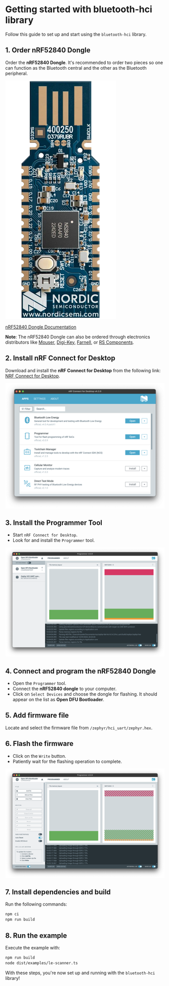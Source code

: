 # Getting started with bluetooth-hci library

Follow this guide to set up and start using the `bluetooth-hci` library.

## 1. Order nRF52840 Dongle

Order the **nRF52840 Dongle**. It's recommended to order two pieces so one can function as the Bluetooth central and the other as the Bluetooth peripheral.

![nRF52840 Dongle Image](./imgs/nRF52840-Dongle.webp)

[nRF52840 Dongle Documentation](https://www.nordicsemi.com/Products/Development-hardware/nrf52840-dongle)

**Note**: The nRF52840 Dongle can also be ordered through electronics distributors like [Mouser](https://www.mouser.com/), [Digi-Key](https://www.digikey.com/), [Farnell](https://www.farnell.com/), or [RS Components](https://www.rs-online.com/).

## 2. Install nRF Connect for Desktop

Download and install the **nRF Connect for Desktop** from the following link: [NRF Connect for Desktop](https://www.nordicsemi.com/Products/Development-tools/nRF-Connect-for-Desktop/Download?lang=en#infotabs).

![nRF Connect for Desktop Installation Image](imgs/nrf-connect.png)

## 3. Install the Programmer Tool

- Start `nRF Connect for Desktop`.
- Look for and install the `Programmer` tool.

![Programmer Tool Image](imgs/nrf-select-device.png)

## 4. Connect and program the nRF52840 Dongle

- Open the `Programmer` tool.
- Connect the **nRF52840 dongle** to your computer.
- Click on `Select Devices` and choose the dongle for flashing. It should appear on the list as **Open DFU Bootloader**.

## 5. Add firmware file

Locate and select the firmware file from `/zephyr/hci_uart/zephyr.hex`.

## 6. Flash the firmware

- Click on the `Write` button.
- Patiently wait for the flashing operation to complete.

![Programmer Tool Image](imgs/nrf-flashing.png)

## 7. Install dependencies and build

Run the following commands:

```sh
npm ci
npm run build
```

## 8. Run the example

Execute the example with:

```sh
npm run build
node dist/examples/le-scanner.ts
```

With these steps, you're now set up and running with the `bluetooth-hci` library!
